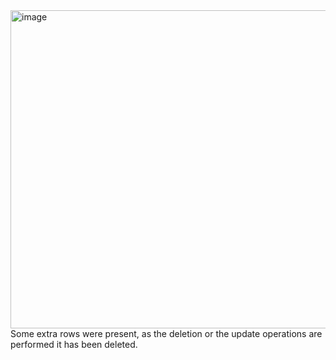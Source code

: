 <img width="509" alt="image" src="https://github.com/user-attachments/assets/a56350ad-acea-4770-8806-b14550759e07" />
Some extra rows were present, as the deletion or the update operations are performed it has been deleted.
